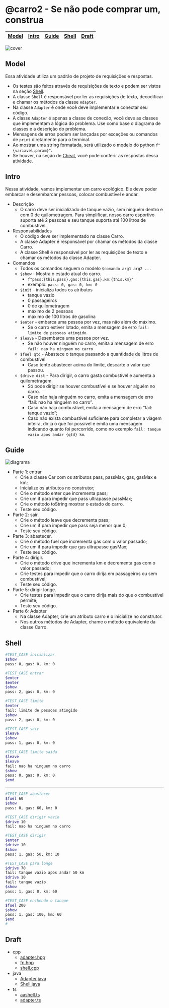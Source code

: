 # @carro2 - Se não pode comprar um, construa

<!-- toch -->
[Model](#model) | [Intro](#intro) | [Guide](#guide) | [Shell](#shell) | [Draft](#draft)
-- | -- | -- | -- | --
<!-- toch -->

![cover](cover.jpg)

## Model

Essa atividade utiliza um padrão de projeto de requisições e respostas.

- Os testes são feitos através de requisições de texto e podem ser vistos na seção [Shell](#shell).
- A classe `Shell` é responsável por ler as requisições de texto, decodificar e chamar os métodos da classe `Adapter`.
- Na classe `Adapter` é onde você deve implementar e conectar seu código.
- A classe `Adapter` é apenas a classe de conexão, você deve as classes que implementam a lógica do problema. Use como base o diagrama de classes e a descrição do problema.
- Mensagens de erros podem ser lançadas por exceções ou comandos de `print` diretamente para o terminal.
- Ao mostrar uma string formatada, será utilizado o modelo do python `f"{variavel:param}"`.
- Se houver, na seção de [Cheat](#cheat), você pode conferir as respostas dessa atividade.

## Intro

Nessa atividade, vamos implementar um carro ecológico. Ele deve poder embarcar e desembarcar pessoas, colocar combustível e andar.

- Descrição
  - O carro deve ser inicializado de tanque vazio, sem ninguém dentro e com 0 de quilometragem.
  Para simplificar, nosso carro esportivo suporta até 2 pessoas e seu tanque suporta até 100 litros de combustível.
- Responsabilidades
  - O código deve ser implementado na classe Carro.
  - A classe Adapter é responsável por chamar os métodos da classe Carro.
  - A classe Shell é responsável por ler as requisições de texto e chamar os métodos da classe Adapter.
- Comandos
  - Todos os comandos seguem o modelo `$comando arg1 arg2 ...`
  - `$show` - Mostra o estado atual do carro.
    - `f"pass:{this.pass},gas:{this.gas},km:{this.km}"`
    - exemplo: `pass: 0, gas: 0, km: 0`
  - `$init` - inicializa todos os atributos
    - tanque vazio
    - 0 passageiros
    - 0 de quilometragem
    - máximo de 2 pessoas
    - máximo de 100 litros de gasolina
  - `$enter` - embarca uma pessoa por vez, mas não além do máximo.
    - Se o carro estiver lotado, emita a mensagem de erro `fail: limite de pessoas atingido`.
  - `$leave` - Desembarca uma pessoa por vez.
    - Se não houver ninguém no carro, emita a mensagem de erro `fail: nao ha ninguem no carro`
  - `$fuel qtd` -  Abastece o tanque passando a quantidade de litros de combustível
    - Caso tente abastecer acima do limite, descarte o valor que passou.
  - `$drive dist` - Para dirigir, o carro gasta combustível e aumenta a quilometragem.
    - Só pode dirigir se houver combustível e se houver alguém no carro.
    - Caso não haja ninguém no carro, emita a mensagem de erro “fail: nao ha ninguém no carro”.
    - Caso não haja combustível, emita a mensagem de erro “fail: tanque vazio”;
    - Caso não exista combustível suficiente para completar a viagem inteira, dirija o que for possível e emita uma mensagem indicando quanto foi percorrido, como no exemplo `fail: tanque vazio apos andar {qtd} km`.

## Guide

![diagrama](diagrama.png)

- Parte 1: entrar
  - Crie a classe Car com os atributos pass, passMax, gas, gasMax e km;
  - Inicialize os atributos no construtor;
  - Crie o método enter que incrementa pass;
  - Crie um if para impedir que pass ultrapasse passMax;
  - Crie o método toString mostrar o estado do carro.
  - Teste seu código.
- Parte 2: sair.
  - Crie o método leave que decrementa pass;
  - Crie um if para impedir que pass seja menor que 0;
  - Teste seu código.
- Parte 3: abastecer.
  - Crie o método fuel que incrementa gas com o valor passado;
  - Crie um if para impedir que gas ultrapasse gasMax;
  - Teste seu código.
- Parte 4: dirigir.
  - Crie o método drive que incrementa km e decrementa gas com o valor passado;
  - Crie testes para impedir que o carro dirija em passageiros ou sem combustível;
  - Teste seu código.
- Parte 5: dirigir longe.
  - Crie testes para impedir que o carro dirija mais do que o combustível permite;
  - Teste seu código.
- Parte 6: Adapter
  - Na classe Adapter, crie um atributo carro e o inicialize no construtor.
  - Nos outros métodos de Adapter, chame o método equivalente da classe Carro.

## Shell

```bash
#TEST_CASE inicializar
$show
pass: 0, gas: 0, km: 0

#TEST_CASE entrar
$enter
$enter
$show
pass: 2, gas: 0, km: 0

#TEST_CASE limite
$enter
fail: limite de pessoas atingido
$show
pass: 2, gas: 0, km: 0

#TEST_CASE sair
$leave
$show
pass: 1, gas: 0, km: 0

#TEST_CASE limite saida
$leave
$leave
fail: nao ha ninguem no carro
$show
pass: 0, gas: 0, km: 0
$end
```

***

```bash
#TEST_CASE abastecer
$fuel 60
$show
pass: 0, gas: 60, km: 0

#TEST_CASE dirigir vazio
$drive 10
fail: nao ha ninguem no carro

#TEST_CASE dirigir
$enter
$drive 10
$show
pass: 1, gas: 50, km: 10

#TEST_CASE para longe
$drive 70
fail: tanque vazio apos andar 50 km
$drive 10
fail: tanque vazio
$show
pass: 1, gas: 0, km: 60

#TEST_CASE enchendo o tanque
$fuel 200
$show
pass: 1, gas: 100, km: 60
$end
#
```

## Draft

<!-- links .cache/draft -->
- cpp
  - [adapter.hpp](.cache/draft/cpp/adapter.hpp)
  - [fn.hpp](.cache/draft/cpp/fn.hpp)
  - [shell.cpp](.cache/draft/cpp/shell.cpp)
- java
  - [Adapter.java](.cache/draft/java/Adapter.java)
  - [Shell.java](.cache/draft/java/Shell.java)
- ts
  - [aashell.ts](.cache/draft/ts/aashell.ts)
  - [adapter.ts](.cache/draft/ts/adapter.ts)
<!-- links -->
